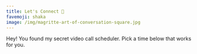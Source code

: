 ```yaml
---
title: Let's Connect 👋
favemoji: shaka
image: /img/magritte-art-of-conversation-square.jpg
---
```


Hey! You found my secret video call scheduler. Pick a time below that works for you.

<!-- Calendly inline widget begin -->
<div class="calendly-inline-widget" data-url="https://calendly.com/alexgrin?hide_landing_page_details=1&hide_gdpr_banner=1" style="min-width:320px;height:1000px;"></div>
<script type="text/javascript" src="https://assets.calendly.com/assets/external/widget.js" async></script>
<!-- Calendly inline widget end -->
